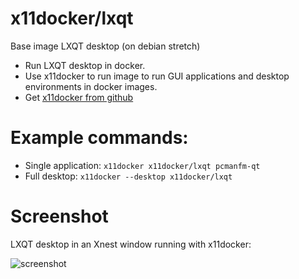 # x11docker/lxqt

Base image LXQT desktop (on debian stretch)
 - Run LXQT desktop in docker.
 - Use x11docker to run image to run GUI applications and desktop environments in docker images.
 - Get [x11docker from github](https://github.com/mviereck/x11docker)

# Example commands: 
 - Single application: `x11docker x11docker/lxqt pcmanfm-qt`
 - Full desktop: `x11docker --desktop x11docker/lxqt` 
 
 # Screenshot
 LXQT desktop in an Xnest window running with x11docker:
 
 ![screenshot](https://raw.githubusercontent.com/mviereck/x11docker/screenshots/screenshot-lxqt.png "LXQT desktop running in Xnest window using x11docker")
 

